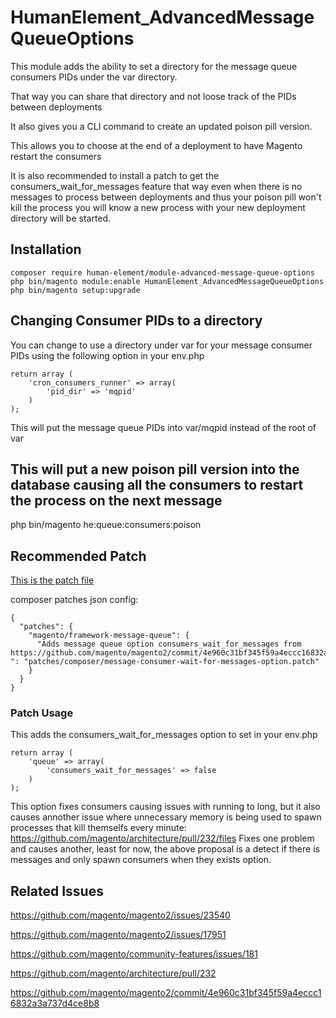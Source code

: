 # HumanElement_AdvancedMessageQueueOptions

This module adds the ability to set a directory for the message queue consumers PIDs under the var directory.

That way you can share that directory and not loose track of the PIDs between deployments

It also gives you a CLI command to create an updated poison pill version.

This allows you to choose at the end of a deployment to have Magento restart the consumers

It is also recommended to install a patch to get the consumers_wait_for_messages feature that way even when there is no messages to process between deployments and thus your poison pill won't kill the process you will know a new process with your new deployment directory will be started.

## Installation

```
composer require human-element/module-advanced-message-queue-options
php bin/magento module:enable HumanElement_AdvancedMessageQueueOptions
php bin/magento setup:upgrade
```

## Changing Consumer PIDs to a directory

You can change to use a directory under var for your message consumer PIDs using the following option in your env.php

```
return array (
    'cron_consumers_runner' => array(
        'pid_dir' => 'mqpid'
    )
);
```

This will put the message queue PIDs into var/mqpid instead of the root of var

## This will put a new poison pill version into the database causing all the consumers to restart the process on the next message

php bin/magento he:queue:consumers:poison

## Recommended Patch

[This is the patch file](recommended_patches/composer/message-consumer-wait-for-messages-option.patch)

composer patches json config:
```
{
  "patches": {
    "magento/framework-message-queue": {
      "Adds message queue option consumers_wait_for_messages from https://github.com/magento/magento2/commit/4e960c31bf345f59a4eccc16832a3a737d4ce8b8 ": "patches/composer/message-consumer-wait-for-messages-option.patch"
    }
  }
}
```

### Patch Usage

This adds the consumers_wait_for_messages option to set in your env.php

```
return array (
    'queue' => array(
        'consumers_wait_for_messages' => false
    )
);
```
This option fixes consumers causing issues with running to long, but it also causes annother issue where unnecessary memory is being used to spawn processes that kill themselfs every minute:
https://github.com/magento/architecture/pull/232/files
Fixes one problem and causes another, least for now, the above proposal is a detect if there is messages and only spawn consumers when they exists option.

## Related Issues

https://github.com/magento/magento2/issues/23540

https://github.com/magento/magento2/issues/17951

https://github.com/magento/community-features/issues/181

https://github.com/magento/architecture/pull/232

https://github.com/magento/magento2/commit/4e960c31bf345f59a4eccc16832a3a737d4ce8b8
